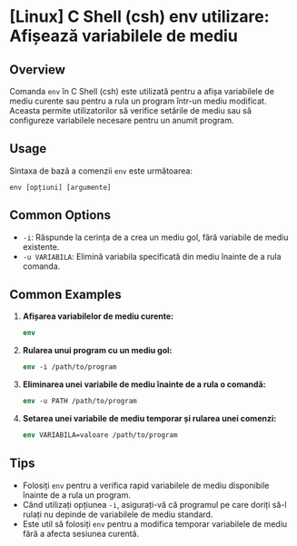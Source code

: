 # [Linux] C Shell (csh) env utilizare: Afișează variabilele de mediu

## Overview
Comanda `env` în C Shell (csh) este utilizată pentru a afișa variabilele de mediu curente sau pentru a rula un program într-un mediu modificat. Aceasta permite utilizatorilor să verifice setările de mediu sau să configureze variabilele necesare pentru un anumit program.

## Usage
Sintaxa de bază a comenzii `env` este următoarea:

```
env [opțiuni] [argumente]
```

## Common Options
- `-i`: Răspunde la cerința de a crea un mediu gol, fără variabile de mediu existente.
- `-u VARIABILA`: Elimină variabila specificată din mediu înainte de a rula comanda.
  
## Common Examples
1. **Afișarea variabilelor de mediu curente:**
   ```csh
   env
   ```

2. **Rularea unui program cu un mediu gol:**
   ```csh
   env -i /path/to/program
   ```

3. **Eliminarea unei variabile de mediu înainte de a rula o comandă:**
   ```csh
   env -u PATH /path/to/program
   ```

4. **Setarea unei variabile de mediu temporar și rularea unei comenzi:**
   ```csh
   env VARIABILA=valoare /path/to/program
   ```

## Tips
- Folosiți `env` pentru a verifica rapid variabilele de mediu disponibile înainte de a rula un program.
- Când utilizați opțiunea `-i`, asigurați-vă că programul pe care doriți să-l rulați nu depinde de variabilele de mediu standard.
- Este util să folosiți `env` pentru a modifica temporar variabilele de mediu fără a afecta sesiunea curentă.